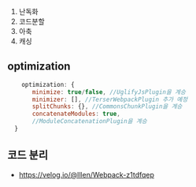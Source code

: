 1. 난독화
2. 코드분할
3. 아축
4. 캐싱

## optimization

```js
    optimization: {
       minimize: true/false, //UglifyJsPlugin을 계승
       minimizer: [], //TerserWebpackPlugin 추가 예정
       splitChunks: {}, //CommonsChunkPlugin을 계승
       concatenateModules: true,
       //ModuleConcatenationPlugin을 계승
  }
```

## 코드 분리

- https://velog.io/@lllen/Webpack-z1tdfqep
